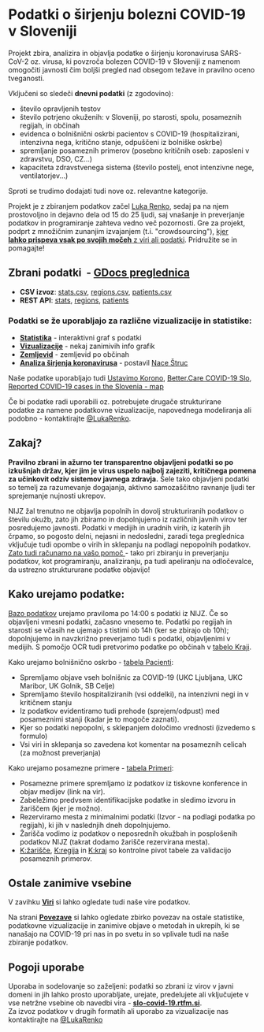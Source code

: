 # **Podatki o širjenju bolezni COVID-19 v Sloveniji**

Projekt zbira, analizira in objavlja podatke o širjenju koronavirusa SARS-CoV-2 oz. virusa, ki povzroča bolezen COVID-19 v Sloveniji z namenom omogočiti javnosti čim boljši pregled nad obsegom težave in pravilno oceno tveganosti.

Vključeni so sledeči **dnevni podatki** (z zgodovino):

-   število opravljenih testov
-   število potrjeno okuženih: v Sloveniji, po starosti, spolu, posameznih regijah, in občinah
-   evidenca o bolnišnični oskrbi pacientov s COVID-19 (hospitalizirani, intenzivna nega, kritično stanje, odpuščeni iz bolniške oskrbe)
-   spremljanje posameznih primerov (posebno kritičnih oseb: zaposleni v zdravstvu, DSO, CZ...)
-   kapaciteta zdravstvenega sistema (število postelj, enot intenzivne nege, ventilatorjev...)

Sproti se trudimo dodajati tudi nove oz. relevantne kategorije.

Projekt je z zbiranjem podatkov začel [Luka Renko](https://twitter.com/LukaRenko), sedaj pa na njem prostovoljno in dejavno dela od 15 do 25 ljudi, saj vnašanje in preverjanje podatkov in programiranje zahteva vedno več pozornosti. Gre za projekt, podprt z množičnim zunanjim izvajanjem (t.i. "crowdsourcing"), [kjer **lahko prispeva vsak po svojih močeh** z viri ali podatki](https://slo-covid-19.rtfm.si/#/team). Pridružite se in pomagajte!

## Zbrani podatki  - [GDocs preglednica](https://docs.google.com/spreadsheets/d/1N1qLMoWyi3WFGhIpPFzKsFmVE0IwNP3elb_c18t2DwY/edit#gid=0)

-   **CSV izvoz**: [stats.csv](https://github.com/slo-covid-19/data/blob/master/csv/stats.csv), [regions.csv](https://github.com/slo-covid-19/data/blob/master/csv/regions.csv), [patients.csv](https://github.com/slo-covid-19/data/blob/master/csv/patients.csv)
-   **REST API**: [stats](https://covid19.rthand.com/api/stats), [regions](https://covid19.rthand.com/api/regions), [patients](https://covid19.rthand.com/api/patients)

### Podatki se že uporabljajo za različne vizualizacije in statistike:

-   [**Statistika**](https://slo-covid-19.rtfm.si/#/stats) - interaktivni graf s podatki
-   [**Vizualizacije**](https://slo-covid-19.rtfm.si/#/viz) - nekaj zanimivih info grafik 
-   [**Zemljevid**](https://slo-covid-19.rtfm.si/#/map) - zemljevid po občinah
-   [**Analiza širjenja koronavirusa**](https://covid19.alpaka.si) - postavil [Nace Štruc](http://www.nace.si/)

Naše podatke uporabljajo tudi [Ustavimo Korono](https://ustavimokorono.si/), [Better.Care COVID-19 Slo](https://app.powerbi.com/view?r=eyJrIjoiMWE2NGNmZWMtMjcxZC00MzkxLWIyMTUtYjExYjI2YTg4NzA0IiwidCI6IjkxMGYyNzY0LWEyZGItNGM2Mi04OGM0LWE1ZTcwYzMzNjVjNCIsImMiOjl9&nbsp), [Reported COVID-19 cases in the Slovenia - map](http://milosp.info/maps/interactive/covid19svn/covid19svn.html)

Če bi podatke radi uporabili oz. potrebujete drugače strukturirane podatke za namene podatkovne vizualizacije, napovednega modeliranja ali podobno - kontaktirajte [@LukaRenko](https://twitter.com/lukarenko).

## Zakaj?

**Pravilno zbrani in ažurno ter transparentno objavljeni podatki so po izkušnjah držav, kjer jim je virus uspelo najbolj zajeziti, kritičnega pomena za učinkovit odziv sistemov javnega zdravja.** Šele tako objavljeni podatki so temelj za razumevanje dogajanja, aktivno samozaščitno ravnanje ljudi ter sprejemanje nujnosti ukrepov.

NIJZ žal trenutno ne objavlja popolnih in dovolj strukturiranih podatkov o številu okužb, zato jih zbiramo in dopolnjujemo iz različnih javnih virov ter posredujemo javnosti. Podatki v medijih in uradnih virih, iz katerih jih črpamo, so pogosto delni, nejasni in nedosledni, zaradi tega preglednica vključuje tudi opombe o virih in sklepanju na podlagi nepopolnih podatkov.  
[Zato tudi računamo na vašo pomoč ]([https://slo-covid-19.rtfm.si/#/team](https://slo-covid-19.rtfm.si/#/team))- tako pri zbiranju in preverjanju podatkov, kot programiranju, analiziranju, pa tudi apeliranju na odločevalce, da ustrezno struktururane podatke objavijo! 

## Kako urejamo podatke:

[Bazo podatkov](https://docs.google.com/spreadsheets/d/1N1qLMoWyi3WFGhIpPFzKsFmVE0IwNP3elb_c18t2DwY/edit#gid=0) urejamo praviloma po 14:00 s podatki iz NIJZ. Če so objavljeni vmesni podatki, začasno vnesemo te. Podatki po regijah in starosti se včasih ne ujemajo s tistimi ob 14h (ker se zbirajo ob 10h); dopolnjujemo in navzkrižno preverjamo tudi s podatki, objavljenimi v medijih. S pomočjo OCR tudi pretvorimo podatke po občinah v [tabelo Kraji](https://docs.google.com/spreadsheets/d/1N1qLMoWyi3WFGhIpPFzKsFmVE0IwNP3elb_c18t2DwY/edit#gid=598557107).

Kako urejamo bolnišnično oskrbo - [tabela Pacienti](https://docs.google.com/spreadsheets/d/1N1qLMoWyi3WFGhIpPFzKsFmVE0IwNP3elb_c18t2DwY/edit#gid=918589010):

-   Spremljamo objave vseh bolnišnic za COVID-19 (UKC Ljubljana, UKC Maribor, UK Golnik, SB Celje)
-   Spremljamo število hospitaliziranih (vsi oddelki), na intenzivni negi in v kritičnem stanju
-   Iz podatkov evidentiramo tudi prehode (sprejem/odpust) med posameznimi stanji (kadar je to mogoče zaznati).
-   Kjer so podatki nepopolni, s sklepanjem določimo vrednosti (izvedemo s formulo)
-   Vsi viri in sklepanja so zavedena kot komentar na posameznih celicah (za možnost preverjanja)

Kako urejamo posamezne primere - [tabela Primeri](https://docs.google.com/spreadsheets/d/1N1qLMoWyi3WFGhIpPFzKsFmVE0IwNP3elb_c18t2DwY/edit#gid=1419250136):

-   Posamezne primere spremljamo iz podatkov iz tiskovne konference in objav medijev (link na vir).
-   Zabeležimo predvsem identifikacijske podatke in sledimo izvoru in žariščem (kjer je možno).
-   Rezerviramo mesta z minimalnimi podatki (Izvor - na podlagi podatka po regijah), ki jih v naslednjih dneh dopolnjujemo.
-   Žarišča vodimo iz podatkov o neposrednih okužbah in posplošenih podatkov NIJZ (takrat dodamo žarišče rezervirana mesta).
-   [K:žarišče](https://docs.google.com/spreadsheets/d/1N1qLMoWyi3WFGhIpPFzKsFmVE0IwNP3elb_c18t2DwY/edit#gid=337671621), [K:regija](https://docs.google.com/spreadsheets/d/1N1qLMoWyi3WFGhIpPFzKsFmVE0IwNP3elb_c18t2DwY/edit#gid=931207160) in [K:kraj](https://docs.google.com/spreadsheets/d/1N1qLMoWyi3WFGhIpPFzKsFmVE0IwNP3elb_c18t2DwY/edit#gid=1657814423) so kontrolne pivot tabele za validacijo posameznih primerov.

## Ostale zanimive vsebine

V zavihku [**Viri**](https://docs.google.com/spreadsheets/d/1N1qLMoWyi3WFGhIpPFzKsFmVE0IwNP3elb_c18t2DwY/edit#gid=328677411) si lahko ogledate tudi naše vire podatkov. 

Na strani [**Povezave**](/#/links) si lahko ogledate zbirko povezav na ostale statistike, podatkovne vizualizacije in zanimive objave o metodah in ukrepih, ki se nanašajo na COVID-19 pri nas in po svetu in so vplivale tudi na naše zbiranje podatkov. 

## Pogoji uporabe

Uporaba in sodelovanje so zaželjeni: podatki so zbrani iz virov v javni domeni in jih lahko prosto uporabljate, urejate, predelujete ali vključujete v vse netržne vsebine ob navedbi vira - [**slo-covid-19.rtfm.si**](http://slo-covid-19.rtfm.si/).  
Za izvoz podatkov v drugih formatih ali uporabo za vizualizacije nas kontaktirajte na [@LukaRenko](https://twitter.com/lukarenko)
